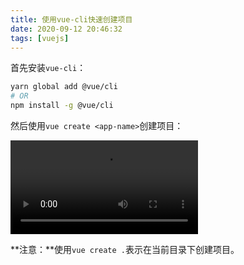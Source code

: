 ```yaml
---
title: 使用vue-cli快速创建项目
date: 2020-09-12 20:46:32
tags: [vuejs]
---
```


首先安装`vue-cli`：

```bash
yarn global add @vue/cli
# OR
npm install -g @vue/cli
```

然后使用`vue create <app-name>`创建项目：

<video controls autoplay src="/images/vue-create.mp4" style="max-width: 80%;"></video>

**注意：**使用`vue create .`表示在当前目录下创建项目。
